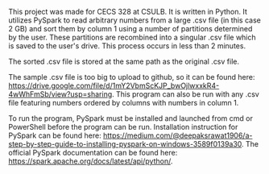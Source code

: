 This project was made for CECS 328 at CSULB. It is written in Python. It utilizes PySpark to read arbitrary numbers from a large .csv file (in this case 2 GB) and sort them by column 1 using a number of partitions determined by the user. These partitions are recombined into a singular .csv file which is saved to the user's drive. This process occurs in less than 2 minutes.

The sorted .csv file is stored at the same path as the original .csv file.

The sample .csv file is too big to upload to github, so it can be found here: https://drive.google.com/file/d/1mY2VbmScKJP_bwOjlwxxkR4-4wWhFmSb/view?usp=sharing. This program can also be run with any .csv file featuring numbers ordered by columns with numbers in column 1.

To run the program, PySpark must be installed and launched from cmd or PowerShell before the program can be run. Installation instruction for PySpark can be found here: https://medium.com/@deepaksrawat1906/a-step-by-step-guide-to-installing-pyspark-on-windows-3589f0139a30. The official PySpark documentation can be found here: https://spark.apache.org/docs/latest/api/python/.
